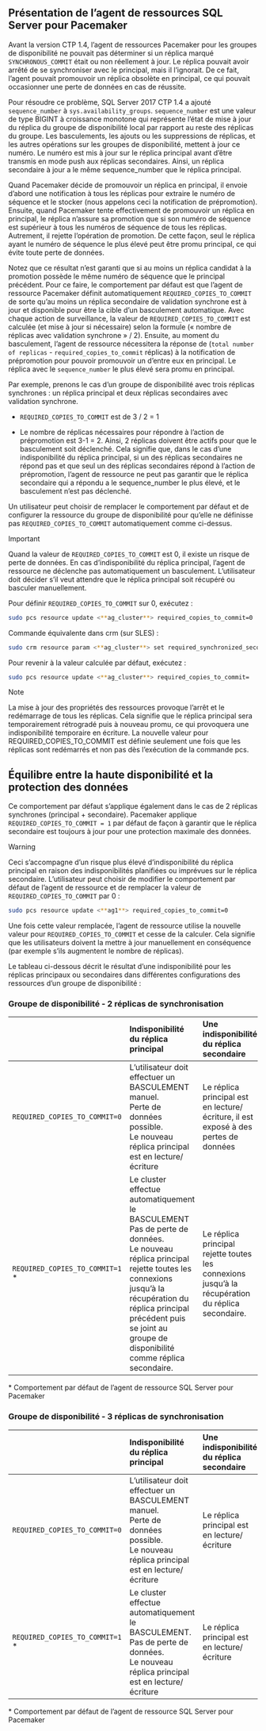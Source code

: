 ## <a name="pacemakerNotify"></a>Présentation de l’agent de ressources SQL Server pour Pacemaker

Avant la version CTP 1.4, l’agent de ressources Pacemaker pour les groupes de disponibilité ne pouvait pas déterminer si un réplica marqué `SYNCHRONOUS_COMMIT` était ou non réellement à jour. Le réplica pouvait avoir arrêté de se synchroniser avec le principal, mais il l’ignorait. De ce fait, l’agent pouvait promouvoir un réplica obsolète en principal, ce qui pouvait occasionner une perte de données en cas de réussite. 

Pour résoudre ce problème, SQL Server 2017 CTP 1.4 a ajouté `sequence_number` à `sys.availability_groups`. `sequence_number` est une valeur de type BIGINT à croissance monotone qui représente l’état de mise à jour du réplica du groupe de disponibilité local par rapport au reste des réplicas du groupe. Les basculements, les ajouts ou les suppressions de réplicas, et les autres opérations sur les groupes de disponibilité, mettent à jour ce numéro. Le numéro est mis à jour sur le réplica principal avant d’être transmis en mode push aux réplicas secondaires. Ainsi, un réplica secondaire à jour a le même sequence_number que le réplica principal. 

Quand Pacemaker décide de promouvoir un réplica en principal, il envoie d’abord une notification à tous les réplicas pour extraire le numéro de séquence et le stocker (nous appelons ceci la notification de prépromotion). Ensuite, quand Pacemaker tente effectivement de promouvoir un réplica en principal, le réplica n’assure sa promotion que si son numéro de séquence est supérieur à tous les numéros de séquence de tous les réplicas. Autrement, il rejette l’opération de promotion. De cette façon, seul le réplica ayant le numéro de séquence le plus élevé peut être promu principal, ce qui évite toute perte de données. 

Notez que ce résultat n’est garanti que si au moins un réplica candidat à la promotion possède le même numéro de séquence que le principal précédent. Pour ce faire, le comportement par défaut est que l’agent de ressource Pacemaker définit automatiquement `REQUIRED_COPIES_TO_COMMIT` de sorte qu’au moins un réplica secondaire de validation synchrone est à jour et disponible pour être la cible d’un basculement automatique. Avec chaque action de surveillance, la valeur de `REQUIRED_COPIES_TO_COMMIT` est calculée (et mise à jour si nécessaire) selon la formule (« nombre de réplicas avec validation synchrone » / 2). Ensuite, au moment du basculement, l’agent de ressource nécessitera la réponse de (`total number of replicas` - `required_copies_to_commit` réplicas) à la notification de prépromotion pour pouvoir promouvoir un d’entre eux en principal. Le réplica avec le `sequence_number` le plus élevé sera promu en principal. 

Par exemple, prenons le cas d’un groupe de disponibilité avec trois réplicas synchrones : un réplica principal et deux réplicas secondaires avec validation synchrone.

- `REQUIRED_COPIES_TO_COMMIT` est de 3 / 2 = 1

- Le nombre de réplicas nécessaires pour répondre à l’action de prépromotion est 3-1 = 2. Ainsi, 2 réplicas doivent être actifs pour que le basculement soit déclenché. Cela signifie que, dans le cas d’une indisponibilité du réplica principal, si un des réplicas secondaires ne répond pas et que seul un des réplicas secondaires répond à l’action de prépromotion, l’agent de ressource ne peut pas garantir que le réplica secondaire qui a répondu a le sequence_number le plus élevé, et le basculement n’est pas déclenché.

Un utilisateur peut choisir de remplacer le comportement par défaut et de configurer la ressource du groupe de disponibilité pour qu’elle ne définisse pas `REQUIRED_COPIES_TO_COMMIT` automatiquement comme ci-dessus.

>[!IMPORTANT]
>Quand la valeur de `REQUIRED_COPIES_TO_COMMIT` est 0, il existe un risque de perte de données. En cas d’indisponibilité du réplica principal, l’agent de ressource ne déclenche pas automatiquement un basculement. L’utilisateur doit décider s’il veut attendre que le réplica principal soit récupéré ou basculer manuellement.

Pour définir `REQUIRED_COPIES_TO_COMMIT` sur 0, exécutez :

```bash
sudo pcs resource update <**ag_cluster**> required_copies_to_commit=0
```

Commande équivalente dans crm (sur SLES) :

```bash
sudo crm resource param <**ag_cluster**> set required_synchronized_secondaries_to_commit 0
```

Pour revenir à la valeur calculée par défaut, exécutez :

```bash
sudo pcs resource update <**ag_cluster**> required_copies_to_commit=
```

>[!NOTE]
>La mise à jour des propriétés des ressources provoque l’arrêt et le redémarrage de tous les réplicas. Cela signifie que le réplica principal sera temporairement rétrogradé puis à nouveau promu, ce qui provoquera une indisponibilité temporaire en écriture. La nouvelle valeur pour REQUIRED_COPIES_TO_COMMIT est définie seulement une fois que les réplicas sont redémarrés et non pas dès l’exécution de la commande pcs.

## <a name="balancing-high-availability-and-data-protection"></a>Équilibre entre la haute disponibilité et la protection des données 

Ce comportement par défaut s’applique également dans le cas de 2 réplicas synchrones (principal + secondaire). Pacemaker applique `REQUIRED_COPIES_TO_COMMIT = 1` par défaut de façon à garantir que le réplica secondaire est toujours à jour pour une protection maximale des données.  

>[!WARNING]
>Ceci s’accompagne d’un risque plus élevé d’indisponibilité du réplica principal en raison des indisponibilités planifiées ou imprévues sur le réplica secondaire. L’utilisateur peut choisir de modifier le comportement par défaut de l’agent de ressource et de remplacer la valeur de `REQUIRED_COPIES_TO_COMMIT` par 0 :

```bash
sudo pcs resource update <**ag1**> required_copies_to_commit=0
```

Une fois cette valeur remplacée, l’agent de ressource utilise la nouvelle valeur pour `REQUIRED_COPIES_TO_COMMIT` et cesse de la calculer. Cela signifie que les utilisateurs doivent la mettre à jour manuellement en conséquence (par exemple s’ils augmentent le nombre de réplicas).

Le tableau ci-dessous décrit le résultat d’une indisponibilité pour les réplicas principaux ou secondaires dans différentes configurations des ressources d’un groupe de disponibilité :

### <a name="availability-group---2-sync-replicas"></a>Groupe de disponibilité - 2 réplicas de synchronisation

| |Indisponibilité du réplica principal |Une indisponibilité du réplica secondaire
|:---|:--- |:--- |
|`REQUIRED_COPIES_TO_COMMIT=0`|L’utilisateur doit effectuer un BASCULEMENT manuel. <br>Perte de données possible.<br> Le nouveau réplica principal est en lecture/écriture |Le réplica principal est en lecture/écriture, il est exposé à des pertes de données
|`REQUIRED_COPIES_TO_COMMIT=1` * |Le cluster effectue automatiquement le BASCULEMENT <br>Pas de perte de données. <br> Le nouveau réplica principal rejette toutes les connexions jusqu’à la récupération du réplica principal précédent puis se joint au groupe de disponibilité comme réplica secondaire. |Le réplica principal rejette toutes les connexions jusqu’à la récupération du réplica secondaire.

\* Comportement par défaut de l’agent de ressource SQL Server pour Pacemaker

### <a name="availability-group---3-sync-replicas"></a>Groupe de disponibilité - 3 réplicas de synchronisation

| |Indisponibilité du réplica principal |Une indisponibilité du réplica secondaire
|:---|:--- |:--- |
|`REQUIRED_COPIES_TO_COMMIT=0`|L’utilisateur doit effectuer un BASCULEMENT manuel. <br>Perte de données possible. <br>Le nouveau réplica principal est en lecture/écriture |Le réplica principal est en lecture/écriture
|`REQUIRED_COPIES_TO_COMMIT=1` * |Le cluster effectue automatiquement le BASCULEMENT. <br>Pas de perte de données. <br>Le nouveau réplica principal est en lecture/écriture |Le réplica principal est en lecture/écriture 

\* Comportement par défaut de l’agent de ressource SQL Server pour Pacemaker